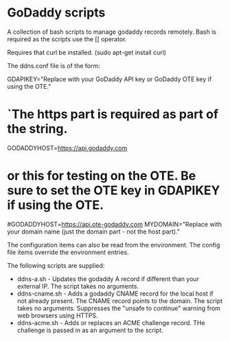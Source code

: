 # GoDaddy scripts

A collection of bash scripts to manage godaddy records remotely.
Bash is required as the scripts use the [[ operator.

Requires that curl be installed. (sudo apt-get install curl)

The ddns.conf file is of the form:

GDAPIKEY="Replace with your GoDaddy API key or GoDaddy OTE key if using the OTE."
# `The https part is required as part of the string.
GODADDYHOST=https://api.godaddy.com
# or this for testing on the OTE. Be sure to set the OTE key in GDAPIKEY if using the OTE.
#GODADDYHOST=https://api.ote-godaddy.com
MYDOMAIN="Replace with your domain name (just the domain part - not the host part)."

The configuration items can also be read from the environment. The config file items 
override the environment entries.

The following scripts are supplied:

* ddns-a.sh - Updates the godaddy A record if different than your external IP. 
              The script takes no arguments.
* ddns-cname.sh - Adds a godaddy CNAME record for the local host if not already present. 
                The CNAME record points to the domain.  The script takes no arguments.
                Suppresses the "unsafe to continue" warning from web browsers using HTTPS.
* ddns-acme.sh - Adds or replaces an ACME challenge record. THe challenge is passed in as 
                 an argument to the script.

